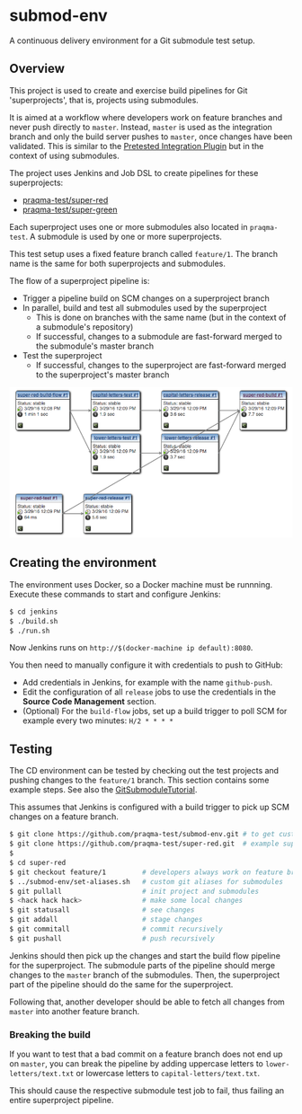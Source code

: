 # submod-env

A continuous delivery environment for a Git submodule test setup.


## Overview

This project is used to create and exercise build pipelines for Git 'superprojects',
that is, projects using submodules.

It is aimed at a workflow where developers work on feature branches and never push
directly to `master`. Instead, `master` is used as the integration branch and only the
build server pushes to `master`, once changes have been validated. This is similar to the
[Pretested Integration Plugin](https://wiki.jenkins-ci.org/display/JENKINS/Pretested+Integration+Plugin)
but in the context of using submodules.

The project uses Jenkins and Job DSL to create pipelines for these superprojects:

* [praqma-test/super-red](https://github.com/praqma-test/super-red)
* [praqma-test/super-green](https://github.com/praqma-test/super-green)

Each superproject uses one or more submodules also located in `praqma-test`.
A submodule is used by one or more superprojects.

This test setup uses a fixed feature branch called `feature/1`. The branch name is the
same for both superprojects and submodules.

The flow of a superproject pipeline is:

* Trigger a pipeline build on SCM changes on a superproject branch
* In parallel, build and test all submodules used by the superproject
  * This is done on branches with the same name (but in the context of a submodule's repository)
  * If successful, changes to a submodule are fast-forward merged to the submodule's master branch
* Test the superproject
  * If successful, changes to the superproject are fast-forward merged to the superproject's master branch

![Pipeline for the super-red project](doc/super-red-flow.png)


## Creating the environment

The environment uses Docker, so a Docker machine must be runnning.
Execute these commands to start and configure Jenkins:

```sh
$ cd jenkins
$ ./build.sh
$ ./run.sh
```

Now Jenkins runs on `http://$(docker-machine ip default):8080`.

You then need to manually configure it with credentials to push to GitHub:

* Add credentials in Jenkins, for example with the name `github-push`.
* Edit the configuration of all `release` jobs to use the credentials in the
  __Source Code Management__ section.
* (Optional) For the `build-flow` jobs, set up a build trigger to poll SCM for example
  every two minutes: `H/2 * * * *`


## Testing

The CD environment can be tested by checking out the test projects and pushing changes to
the `feature/1` branch. This section contains some example steps. See also the
[GitSubmoduleTutorial](https://git.wiki.kernel.org/index.php/GitSubmoduleTutorial).

This assumes that Jenkins is configured with a build trigger to pick up SCM changes on a
feature branch.

```sh
$ git clone https://github.com/praqma-test/submod-env.git # to get custom git aliases
$ git clone https://github.com/praqma-test/super-red.git  # example superproject
$
$ cd super-red
$ git checkout feature/1         # developers always work on feature branches
$ ../submod-env/set-aliases.sh   # custom git aliases for submodules
$ git pullall                    # init project and submodules
$ <hack hack hack>               # make some local changes
$ git statusall                  # see changes
$ git addall                     # stage changes
$ git commitall                  # commit recursively
$ git pushall                    # push recursively
```

Jenkins should then pick up the changes and start the build flow pipeline for the superproject.
The submodule parts of the pipeline should merge changes to the `master` branch of the
submodules. Then, the superproject part of the pipeline should do the same for the
superproject.

Following that, another developer should be able to fetch all changes from `master` into
another feature branch.

### Breaking the build

If you want to test that a bad commit on a feature branch does not end up on `master`,
you can break the pipeline by adding uppercase letters to `lower-letters/text.txt` or
lowercase letters to `capital-letters/text.txt`.

This should cause the respective submodule test job to fail, thus failing an entire
superproject pipeline.
